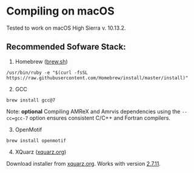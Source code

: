 # Compiling on macOS

Tested to work on macOS High Sierra v. 10.13.2.

## Recommended Sofware Stack:

1. Homebrew ([brew.sh](https://brew.sh))

```
/usr/bin/ruby -e "$(curl -fsSL https://raw.githubusercontent.com/Homebrew/install/master/install)"
```

2. GCC

```
brew install gcc@7
```

Note: **optional** Compiling AMReX and Amrvis dependencies using the `--cc=gcc-7` option ensures consistent C/C++ and Fortran compilers.

3. OpenMotif

```
brew install openmotif
```

4. XQuarz ([xquarz.org](https://www.xquartz.org))

Download installer from [xquarz.org](https://www.xquartz.org). Works with version [2.7.11](https://dl.bintray.com/xquartz/downloads/XQuartz-2.7.11.dmg).
